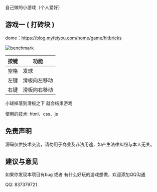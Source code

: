 自己做的小游戏（个人爱好）

## 游戏一 ( 打砖块 )
dome：https://blog.myfeiyou.com/home/game/hitbricks

![benchmark](https://blog.myfeiyou.com/public/home/img/hitbricks.jpg)

|      按键       | 功能          |
| --------------- | ------------- |
|      空格       | 发球          |
|      左键       | 滑板向左移动  |
|      右键       | 滑板向右移动  |

小球掉落到滑板之下 就会结束游戏 

使用的技术: html、css、js



## 免责声明
源码仅供技术交流，请勿用于商业及非法用途，如产生法律纠纷与本人无关。

## 建议与意见
如果你发现本项目有bug 或者 有什么好玩的游戏想做，欢迎添加QQ沟通

QQ: 837379721